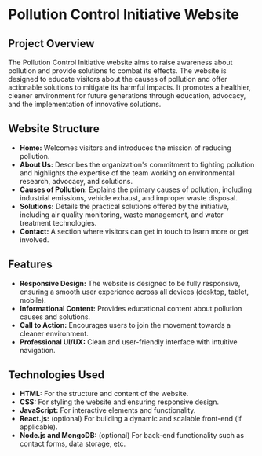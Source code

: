 # Pollution Control Initiative Website

## Project Overview
The Pollution Control Initiative website aims to raise awareness about pollution and provide solutions to combat its effects. The website is designed to educate visitors about the causes of pollution and offer actionable solutions to mitigate its harmful impacts. It promotes a healthier, cleaner environment for future generations through education, advocacy, and the implementation of innovative solutions.

## Website Structure
- **Home:** Welcomes visitors and introduces the mission of reducing pollution.
- **About Us:** Describes the organization's commitment to fighting pollution and highlights the expertise of the team working on environmental research, advocacy, and solutions.
- **Causes of Pollution:** Explains the primary causes of pollution, including industrial emissions, vehicle exhaust, and improper waste disposal.
- **Solutions:** Details the practical solutions offered by the initiative, including air quality monitoring, waste management, and water treatment technologies.
- **Contact:** A section where visitors can get in touch to learn more or get involved.

## Features
- **Responsive Design:** The website is designed to be fully responsive, ensuring a smooth user experience across all devices (desktop, tablet, mobile).
- **Informational Content:** Provides educational content about pollution causes and solutions.
- **Call to Action:** Encourages users to join the movement towards a cleaner environment.
- **Professional UI/UX:** Clean and user-friendly interface with intuitive navigation.

## Technologies Used
- **HTML:** For the structure and content of the website.
- **CSS:** For styling the website and ensuring responsive design.
- **JavaScript:** For interactive elements and functionality.
- **React.js:** (optional) For building a dynamic and scalable front-end (if applicable).
- **Node.js and MongoDB:** (optional) For back-end functionality such as contact forms, data storage, etc.


